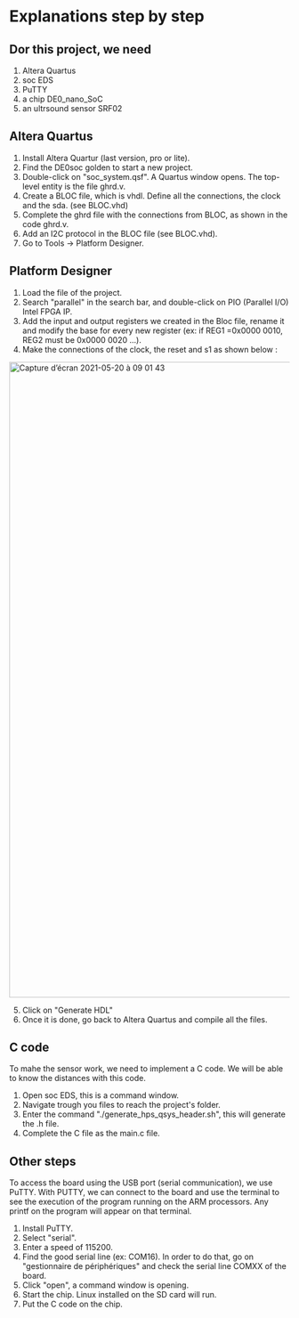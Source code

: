 # Explanations step by step

## Dor this project, we need
1) Altera Quartus
2) soc EDS
3) PuTTY
4) a chip DE0_nano_SoC
5) an ultrsound sensor SRF02

## Altera Quartus
1) Install Altera Quartur (last version, pro or lite).
2) Find the DE0soc golden to start a new project.
3) Double-click on "soc_system.qsf". A Quartus window opens. The top-level entity is the file ghrd.v.
4) Create a BLOC file, which is vhdl. Define all the connections, the clock and the sda. (see BLOC.vhd)
5) Complete the ghrd file with the connections from BLOC, as shown in the code ghrd.v.
6) Add an I2C protocol in the BLOC file (see BLOC.vhd).
7) Go to Tools -> Platform Designer.

## Platform Designer
1) Load the file of the project.
2) Search "parallel" in the search bar, and double-click on PIO (Parallel I/O) Intel FPGA IP.
3) Add the input and output registers we created in the Bloc file, rename it and modify the base for every new register (ex: if REG1 =0x0000 0010, REG2 must be 0x0000 0020 ...).
4) Make the connections of the clock, the reset and s1 as shown below :

<img width="1142" alt="Capture d’écran 2021-05-20 à 09 01 43" src="https://user-images.githubusercontent.com/83776433/118933878-00f97900-b94a-11eb-8e8f-30ff2183822e.png">

5) Click on "Generate HDL"
6) Once it is done, go back to Altera Quartus and compile all the files.

## C code
To mahe the sensor work, we need to implement a C code. We will be able to know the distances with this code.

1) Open soc EDS, this is a command window.
2) Navigate trough you files to reach the project's folder.
3) Enter the command "./generate_hps_qsys_header.sh", this will generate the .h file.
4) Complete the C file as the main.c file.

## Other steps
To access the board using the USB port (serial communication), we use PuTTY. With PUTTY, we can connect to the board and use the terminal to see the execution of the program running on the ARM processors. Any printf on the program will appear on that terminal.

1) Install PuTTY.
2) Select "serial".
3) Enter a speed of 115200.
4) Find the good serial line (ex: COM16). In order to do that, go on "gestionnaire de périphériques" and check the serial line COMXX of the board.
5) Click "open", a command window is opening.
6) Start the chip. Linux installed on the SD card will run.
7) Put the C code on the chip.

